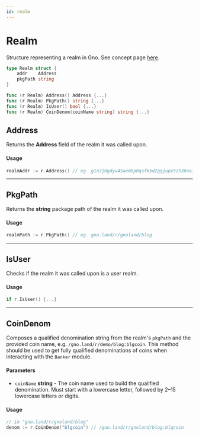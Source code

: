```yaml
---
id: realm
---
```


# Realm
Structure representing a realm in Gno. See concept page [here](../../../concepts/realms.md). 

```go
type Realm struct {
    addr    Address
    pkgPath string
}

func (r Realm) Address() Address {...}
func (r Realm) PkgPath() string {...}
func (r Realm) IsUser() bool {...}
func (r Realm) CoinDenom(coinName string) string {...}
```

## Address
Returns the **Address** field of the realm it was called upon.

#### Usage
```go
realmAddr := r.Address() // eg. g1n2j0gdyv45aem9p0qsfk5d2gqjupv5z536na3d
```
---
## PkgPath
Returns the **string** package path of the realm it was called upon.

#### Usage
```go
realmPath := r.PkgPath() // eg. gno.land/r/gnoland/blog
```
---
## IsUser
Checks if the realm it was called upon is a user realm.

#### Usage
```go
if r.IsUser() {...}
```
---
## CoinDenom
Composes a qualified denomination string from the realm's `pkgPath` and the provided coin name, e.g. `/gno.land/r/demo/blog:blgcoin`. This method should be used to get fully qualified denominations of coins when interacting with the `Banker` module.

#### Parameters
- `coinName` **string** - The coin name used to build the qualified denomination. Must start with a lowercase letter, followed by 2–15 lowercase letters or digits.

#### Usage
```go
// in "gno.land/r/gnoland/blog"
denom := r.CoinDenom("blgcoin") // /gno.land/r/gnoland/blog:blgcoin
```
